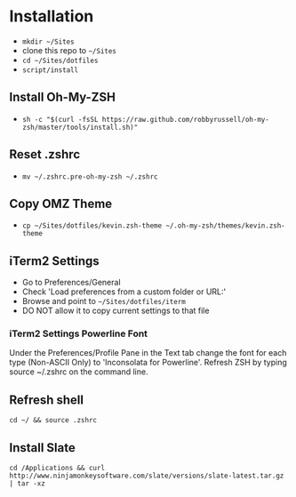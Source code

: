 # Installation
* `mkdir ~/Sites`
* clone this repo to `~/Sites`
* `cd ~/Sites/dotfiles`
* `script/install`


## Install Oh-My-ZSH
* `sh -c "$(curl -fsSL https://raw.github.com/robbyrussell/oh-my-zsh/master/tools/install.sh)"`

## Reset .zshrc
* `mv ~/.zshrc.pre-oh-my-zsh ~/.zshrc`

## Copy OMZ Theme
* `cp ~/Sites/dotfiles/kevin.zsh-theme ~/.oh-my-zsh/themes/kevin.zsh-theme`

## iTerm2 Settings
* Go to Preferences/General
* Check 'Load preferences from a custom folder or URL:'
* Browse and point to `~/Sites/dotfiles/iterm`
* DO NOT allow it to copy current settings to that file

### iTerm2 Settings Powerline Font
Under the Preferences/Profile Pane in the Text tab change the font for each type (Non-ASCII Only) to 'Inconsolata for Powerline'.
Refresh ZSH by typing source ~/.zshrc on the command line.

## Refresh shell
`cd ~/ && source .zshrc`

## Install Slate
`cd /Applications && curl http://www.ninjamonkeysoftware.com/slate/versions/slate-latest.tar.gz | tar -xz`
